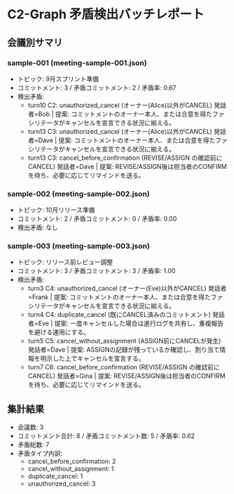 # C2-Graph 矛盾検出バッチレポート

## 会議別サマリ

### sample-001 (meeting-sample-001.json)
- トピック: 9月スプリント準備
- コミットメント: 3 / 矛盾コミットメント: 2 / 矛盾率: 0.67
- 検出矛盾:
  - turn10 C2: unauthorized_cancel (オーナー(Alice)以外がCANCEL) 発話者=Bob | 提案: コミットメントのオーナー本人、または合意を得たファシリテータがキャンセルを宣言できる状況に揃える。
  - turn13 C3: unauthorized_cancel (オーナー(Alice)以外がCANCEL) 発話者=Dave | 提案: コミットメントのオーナー本人、または合意を得たファシリテータがキャンセルを宣言できる状況に揃える。
  - turn13 C3: cancel_before_confirmation (REVISE/ASSIGN の確認前にCANCEL) 発話者=Dave | 提案: REVISE/ASSIGN後は担当者のCONFIRMを待ち、必要に応じてリマインドを送る。

### sample-002 (meeting-sample-002.json)
- トピック: 10月リリース準備
- コミットメント: 2 / 矛盾コミットメント: 0 / 矛盾率: 0.00
- 検出矛盾: なし

### sample-003 (meeting-sample-003.json)
- トピック: リリース前レビュー調整
- コミットメント: 3 / 矛盾コミットメント: 3 / 矛盾率: 1.00
- 検出矛盾:
  - turn3 C4: unauthorized_cancel (オーナー(Eve)以外がCANCEL) 発話者=Frank | 提案: コミットメントのオーナー本人、または合意を得たファシリテータがキャンセルを宣言できる状況に揃える。
  - turn4 C4: duplicate_cancel (既にCANCEL済みのコミットメント) 発話者=Eve | 提案: 一度キャンセルした場合は進行ログを共有し、重複報告を避ける運用にする。
  - turn5 C5: cancel_without_assignment (ASSIGN前にCANCELが発生) 発話者=Dave | 提案: ASSIGNの記録が残っているか確認し、割り当て情報を明示した上でキャンセルを宣言する。
  - turn7 C6: cancel_before_confirmation (REVISE/ASSIGN の確認前にCANCEL) 発話者=Gina | 提案: REVISE/ASSIGN後は担当者のCONFIRMを待ち、必要に応じてリマインドを送る。

## 集計結果

- 会議数: 3
- コミットメント合計: 8 / 矛盾コミットメント数: 5 / 矛盾率: 0.62
- 矛盾総数: 7
- 矛盾タイプ内訳:
  - cancel_before_confirmation: 2
  - cancel_without_assignment: 1
  - duplicate_cancel: 1
  - unauthorized_cancel: 3
